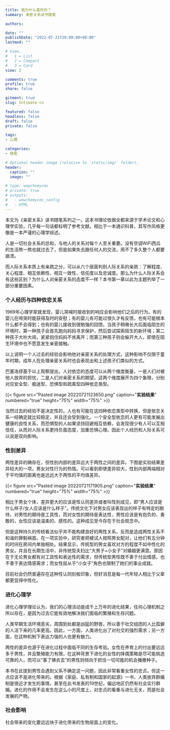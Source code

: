 ```yaml
---
title: 我为什么喜欢你？
summary: 亲密关系读书随笔

authors:

date: ""
publishDate: "2022-07-21T20:08:00+08:00"
lastmod: ""

# View.
#   1 = List
#   2 = Compact
#   3 = Card
view: 2

comments: true
profile: true
share: false

gitment: true
slug: Intimate-cn

featured: false
headless: false
draft: false
private: false

tags:
- 心理

categories:
- 随笔

# Optional header image (relative to `static/img/` folder).
header:
  caption: ""
  image: ""

# type: wowchemycms
# private: true
# outputs:
#   - wowchemycms_config
#   - HTML
---
```

本文为《亲密关系》读书随笔系列之一。这本书理论依据全都来源于学术论文和心理学实验，几乎每一句话都标明了参考文献。相比于一本通识科普，其写作风格更像是一本严谨的心理学综述。

人是一切社会关系的总和，与他人的关系对每个人至关重要。没有空调WiFi西瓜的生活熬一熬也就过去了，但是如果失去跟任何人的交流，用不了多久整个人都要崩溃。

而人际关系本质上有亲疏之分，可以从六个层面判别人际关系的亲疏：了解程度、关心程度、相互依赖性、相互一致性、信任度以及忠诚度。那么为什么人际关系会有这些区别？为什么人对亲密关系的态度不一样？本书第一章以此为主题列举了一部分重要因素。

### 个人经历与四种依恋关系
1969年心理学家就发现，婴儿哭喊时接收到的响应会影响他们之后的行为。有的婴儿在啼哭时能获得及时的安慰；有的婴儿有可能过很久才有反馈，也有可能根本什么都不会得到；也有的婴儿接收到很勉强的回馈。当孩子稍微长大后面临陌生的环境时，第一种孩子会首先跑向妈妈寻求保护，然后尝试探索陌生的新环境；第二种孩子大吵大闹，紧紧抱住妈妈不肯离开；而第三种孩子则会躲开大人，即使在陌生环境中也不愿意发生亲密接触。

以上说明一个人过去的经验会影响他对亲密关系的处理方式，这种影响不仅限于童年时期，成年人在处理亲密关系时也会表现出和上述孩子们类似的方式。

巴塞洛缪基于以上观察提出，人对依恋的态度可以从两个维度衡量，一是人们对被他人放弃的担忧，二是人们对亲密关系的期望。这两个维度展开为四个象限，分别对应安全型、痴迷型、恐惧型和疏离型四种依恋类型。

{{< figure src="Pasted image 20220721123650.png" caption="**实验结果**" numbered="true" height="75%" width="75%" >}}

当然过去的经验不是决定性的，人也有可能在这四种依恋类型中转换，但是依恋关系一经确定就比较稳定，并且还会受到强化。一个安全型依恋的人更有可能发展出健康的良性关系，而恐惧型的人如果坚持回避相互依赖，会发现很少有人可以互相信任，从而对人际关系更持负面态度，加重恐惧心理。因此个人经历和人际关系可以说是双向影响。

### 性别差异
两性差异的确存在，但性别内部的差异远大于两性之间的差异。下图是实验结果差异较大的一项，男女对性行为的热情。可以看到即使差异较大，性别内部两端相对于平均值的距离也是远远大于两性的平均值差异。

{{< figure src="Pasted image 20220721171905.png" caption="**实验结果**" numbered="true" height="75%" width="75%" >}}

相比于男女个体，差异更大的应该是性认同差异或者叫性别成见，即“男人应该是什么样子/女人应该是什么样子”。传统文化下对男女应该表现出的样子有特定的期待，对男性的期待是工具性，而对女性的期待是表达性，男性应该是有抱负的、勇敢的，女性应该是温柔的、感性的。这种成见至今存在于社会观念中。

但是这种持久的传统看法似乎并不能构建良好的两性关系，反而是造成两性关系不和谐的罪魁祸首。在一项实验中，研究者把被试人按照男女配对，让他们有五分钟的时间在房间内单独相处。结果显示，传统型的男女喜欢对方的程度不如中性化的男女。并且在长期生活中，非传统型夫妇比“大男子+小女子”对婚姻更满意。原因在于无论男女都有对工具性和表达性的需求，但传统型男性既不善于付出情感，也不善于表达情感需求；而女性屈从于“小女子”角色也限制了她们的事业成就。

目前社会仍然普遍存在这种性认同刻板印象，但好消息是每一代年轻人相比于父辈都更显得中性化。

### 进化心理学
进化心理学理论认为，我们的心理活动是成千上万年的进化结果，任何心理机制之所以存在，是因为过去它能有效地解决我们面临的繁殖和生存问题。

人类早期生活环境恶劣，周围到处都是凶猛的野兽，所以善于社交组团的人比孤僻的人活下来的几率更高。因此，一方面，人类进化出了对社交的强烈需求；另一方面，在这种机制下表达力强的人也更有魅力。

两性的差异也源于在进化过程中面临不同的生存考验。女性在养育上的付出要远远多于男性，并且繁殖能力有限，在这种背景下进化的女性的择偶策略是尽可能挑选可靠的人，而可以“事了拂衣去”的男性则倾向于抓住一切可能的机会播撒种子。

本书在此提到男性会遇到父系不确定这一问题，因此非常看重女性的忠贞。但这一点应该不是进化带来的。根据《家庭、私有制和国家的起源》一书，人类放弃群婚制是很近才发生的事情，甚至在此书发表的19世纪，偏远地区仍然有社会实行群婚。进化的作用不会发生在这么小的尺度上，对忠贞的看重与进化无关，而是社会发展的产物。

### 社会影响
社会带来的变化要远远快于进化带来的生物层面上的变化。